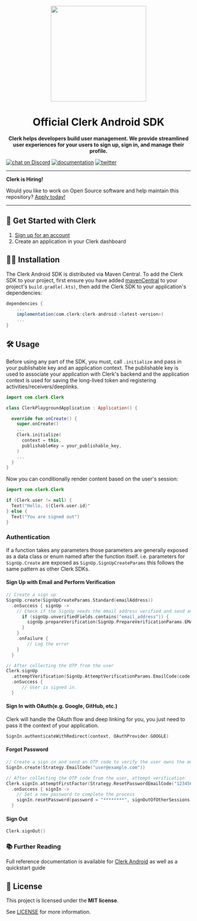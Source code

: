 <p align="center">
  <a href="https://clerk.com?utm_source=github&utm_medium=clerk_ios" target="_blank" rel="noopener noreferrer">
    <picture>
      <source media="(prefers-color-scheme: dark)" srcset="https://images.clerk.com/static/logo-dark-mode-400x400.png">
      <img src="https://images.clerk.com/static/logo-light-mode-400x400.png" height="260">
    </picture>
  </a>
  <br />
</p>
<h1 align="center">
  Official Clerk Android SDK
</h1>
<p align="center">
  <strong>
    Clerk helps developers build user management. We provide streamlined user experiences for your users to sign up, sign in, and manage their profile.
  </strong>
</p>

[![chat on Discord](https://img.shields.io/discord/856971667393609759.svg?logo=discord)](https://clerk.com/discord)
[![documentation](https://img.shields.io/badge/documentation-clerk-green.svg)](https://clerk.com/docs)
[![twitter](https://img.shields.io/twitter/follow/ClerkDev?style=social)](https://twitter.com/intent/follow?screen_name=ClerkDev)

---

**Clerk is Hiring!**

Would you like to work on Open Source software and help maintain this repository? [Apply today!](https://jobs.ashbyhq.com/clerk)

---

## 🚀 Get Started with Clerk

1. [Sign up for an account](https://dashboard.clerk.com/sign-up?utm_source=github&utm_medium=clerk_ios_repo_readme)
2. Create an application in your Clerk dashboard

## 🧑‍💻 Installation
The Clerk Android SDK is distributed via Maven Central. To add the Clerk SDK to your project, first ensure you have added [mavenCentral](https://docs.gradle.org/current/userguide/declaring_repositories.html) to your project's `build.gradle(.kts)`, then add the Clerk SDK to your application's dependencies:
```gradle
dependencies {
    ...
    implementation(com.clerk:clerk-android:<latest-version>)
    ...
}
```

## 🛠️ Usage
Before using any part of the SDK, you must, call `.initialize` and pass in your publishable key and an application context. The publishable key is used to associate your application with Clerk's backend and the application context is used for saving the long-lived token and registering activities/receivers/deeplinks.

```kotlin
import com.clerk.Clerk

class ClerkPlaygroundApplication : Application() {

  override fun onCreate() {
    super.onCreate()
    ...
    Clerk.initialize(
      context = this,
      publishableKey = your_publishable_key,
    )
    ...
  }
}
```
Now you can conditionally render content based on the user's session:
```kotlin
import com.clerk.Clerk

if (Clerk.user != null) {
  Text("Hello, ${Clerk.user.id}"
} else {
  Text("You are signed out")
}
```

### Authentication
If a function takes any parameters those parameters are generally exposed as a data class or enum named after the function itself. i.e. parameters for `SignUp.Create` are exposed as `SignUp.SignUpCreateParams` this follows the same pattern as other Clerk SDKs.

#### Sign Up with Email and Perform Verification
```kotlin
// Create a sign up
SignUp.create(SignUpCreateParams.Standard(emailAddress))
  .onSuccess { signUp ->
    // Check if the SignUp needs the email address verified and send an OTP code via email.
      if (signUp.unverifiedFields.contains("email_address")) {
        signUp.prepareVerification(SignUp.PrepareVerificationParams.EMAIL_CODE)
      }
    }
    .onFailure {
        // Log the error
    }
  }

// After collecting the OTP from the user
Clerk.signUp
  .attemptVerification(SignUp.AttemptVerificationParams.EmailCode(code))
  .onSuccess {
      // User is signed in.
  }
```

#### Sign In with OAuth(e.g. Google, GitHub, etc.)
Clerk will handle the OAuth flow and deep linking for you, you just need to pass it the context of your application.
```kotlin
SignIn.authenticateWithRedirect(context, OAuthProvider.GOOGLE)
```

#### Forgot Password
```kotlin
// Create a sign in and send an OTP code to verify the user owns the email
SignIn.create(Strategy.EmailCode("user@example.com"))

// After collecting the OTP code from the user, attempt verification
Clerk.signIn.attemptFirstFactor(Strategy.ResetPasswordEmailCode("123456"))
  .onSuccess { signIn ->
    // Set a new password to complete the process
    signIn.resetPassword(password = "********", signOutOfOtherSessions = true)
  }
```

#### Sign Out
```kotlin
Clerk.signOut()
```

### 📚 Further Reading

Full reference documentation is available for [Clerk Android](https://clerk-android.clerkstage.dev) as well as a quickstart guide 
 
<!---
## 🤝 How to Contribute

We're open to all community contributions! If you'd like to contribute in any way, please read [our contribution guidelines](https://github.com/clerk/javascript/blob/main/docs/CONTRIBUTING.md). We'd love to have you as part of the Clerk community!
-->

## 📝 License

This project is licensed under the **MIT license**.

See [LICENSE](https://github.com/clerk/javascript/blob/main/LICENSE) for more information.
